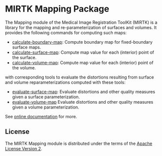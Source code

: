 MIRTK Mapping Package
=====================

The Mapping module of the Medical Image Registration ToolKit (MIRTK) is a library
for the mapping and re-parameterization of surfaces and volumes. It provides the
following commands for computing such maps:

- [calculate-boundary-map](https://mirtk.github.io/commands/calculate-boundary-map):
  Compute boundary map for fixed-boundary surface maps.
- [calculate-surface-map](https://mirtk.github.io/commands/calculate-surface-map):
  Compute map value for each (interior) point of the surface.
- [calculate-volume-map](https://mirtk.github.io/commands/calculate-volume-map):
  Compute map value for each (interior) point of the volume.

with corresponding tools to evaluate the distortions resulting from surface
and volume reparameterizations computed with these tools:

- [evaluate-surface-map](https://mirtk.github.io/commands/evaluate-surface-map):
  Evaluate distortions and other quality measures given a surface parameterization.
- [evaluate-volume-map](https://mirtk.github.io/commands/evaluate-volume-map)
  Evaluate distortions and other quality measures given a volume parameterization.

See [online documentation](https://mirtk.github.io/modules/mapping)
for more.


License
-------

The MIRTK Mapping module is distributed under the terms of the
[Apache License Version 2](http://www.apache.org/licenses/LICENSE-2.0).
